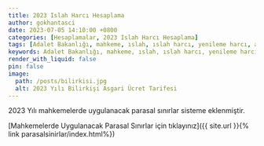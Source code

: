 ```yaml
---
title: 2023 Islah Harcı Hesaplama
author: gokhantasci
date: 2023-07-05 14:10:00 +0800
categories: [Hesaplamalar, 2023 Islah Harcı Hesaplama]
tags: [Adalet Bakanlığı, mahkeme, ıslah, ıslah harcı, yenileme harcı, adliyeci]
keywords: Adalet Bakanlığı, mahkeme, ıslah, ıslah harcı, yenileme harcı, 2023, adliyeci
render_with_liquid: false
pin: false
image:
  path: /posts/bilirkisi.jpg
  alt: 2023 Yılı Bilirkişi Asgari Ücret Tarifesi
---
```


2023 Yılı mahkemelerde uygulanacak parasal sınırlar sisteme eklenmiştir. 


[Mahkemelerde Uygulanacak Parasal Sınırlar için tıklayınız]({{ site.url }}{% link parasalsinirlar/index.html%})